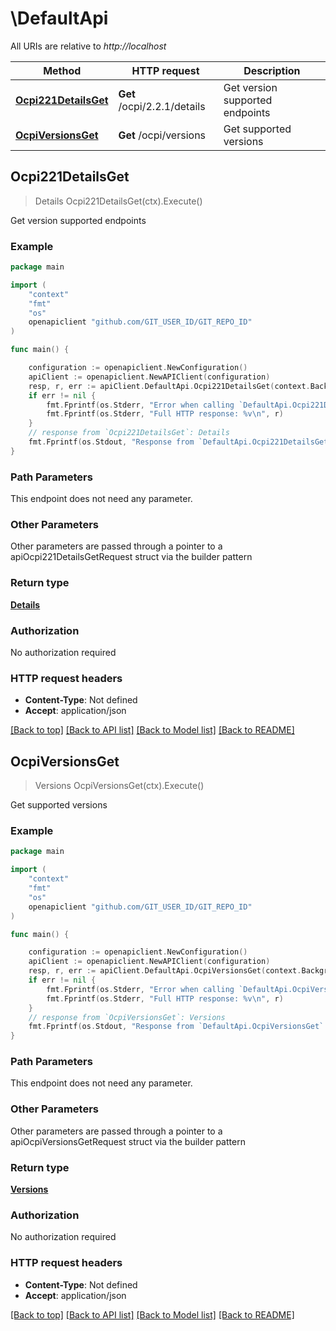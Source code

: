 # \DefaultApi

All URIs are relative to *http://localhost*

Method | HTTP request | Description
------------- | ------------- | -------------
[**Ocpi221DetailsGet**](DefaultApi.md#Ocpi221DetailsGet) | **Get** /ocpi/2.2.1/details | Get version supported endpoints
[**OcpiVersionsGet**](DefaultApi.md#OcpiVersionsGet) | **Get** /ocpi/versions | Get supported versions



## Ocpi221DetailsGet

> Details Ocpi221DetailsGet(ctx).Execute()

Get version supported endpoints



### Example

```go
package main

import (
    "context"
    "fmt"
    "os"
    openapiclient "github.com/GIT_USER_ID/GIT_REPO_ID"
)

func main() {

    configuration := openapiclient.NewConfiguration()
    apiClient := openapiclient.NewAPIClient(configuration)
    resp, r, err := apiClient.DefaultApi.Ocpi221DetailsGet(context.Background()).Execute()
    if err != nil {
        fmt.Fprintf(os.Stderr, "Error when calling `DefaultApi.Ocpi221DetailsGet``: %v\n", err)
        fmt.Fprintf(os.Stderr, "Full HTTP response: %v\n", r)
    }
    // response from `Ocpi221DetailsGet`: Details
    fmt.Fprintf(os.Stdout, "Response from `DefaultApi.Ocpi221DetailsGet`: %v\n", resp)
}
```

### Path Parameters

This endpoint does not need any parameter.

### Other Parameters

Other parameters are passed through a pointer to a apiOcpi221DetailsGetRequest struct via the builder pattern


### Return type

[**Details**](Details.md)

### Authorization

No authorization required

### HTTP request headers

- **Content-Type**: Not defined
- **Accept**: application/json

[[Back to top]](#) [[Back to API list]](../README.md#documentation-for-api-endpoints)
[[Back to Model list]](../README.md#documentation-for-models)
[[Back to README]](../README.md)


## OcpiVersionsGet

> Versions OcpiVersionsGet(ctx).Execute()

Get supported versions



### Example

```go
package main

import (
    "context"
    "fmt"
    "os"
    openapiclient "github.com/GIT_USER_ID/GIT_REPO_ID"
)

func main() {

    configuration := openapiclient.NewConfiguration()
    apiClient := openapiclient.NewAPIClient(configuration)
    resp, r, err := apiClient.DefaultApi.OcpiVersionsGet(context.Background()).Execute()
    if err != nil {
        fmt.Fprintf(os.Stderr, "Error when calling `DefaultApi.OcpiVersionsGet``: %v\n", err)
        fmt.Fprintf(os.Stderr, "Full HTTP response: %v\n", r)
    }
    // response from `OcpiVersionsGet`: Versions
    fmt.Fprintf(os.Stdout, "Response from `DefaultApi.OcpiVersionsGet`: %v\n", resp)
}
```

### Path Parameters

This endpoint does not need any parameter.

### Other Parameters

Other parameters are passed through a pointer to a apiOcpiVersionsGetRequest struct via the builder pattern


### Return type

[**Versions**](Versions.md)

### Authorization

No authorization required

### HTTP request headers

- **Content-Type**: Not defined
- **Accept**: application/json

[[Back to top]](#) [[Back to API list]](../README.md#documentation-for-api-endpoints)
[[Back to Model list]](../README.md#documentation-for-models)
[[Back to README]](../README.md)


